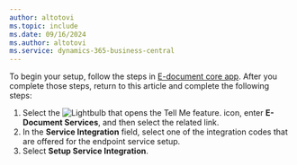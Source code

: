 ```yaml
---
author: altotovi
ms.topic: include
ms.date: 09/16/2024
ms.author: altotovi
ms.service: dynamics-365-business-central
---
```


To begin your setup, follow the steps in [E-document core app](finance-how-setup-edocuments.md). After you complete those steps, return to this article and complete the following steps:

1. Select the ![Lightbulb that opens the Tell Me feature.](../media/ui-search/search_small.png "Tell me what you want to do") icon, enter **E-Document Services**, and then select the related link.
2. In the **Service Integration** field, select one of the integration codes that are offered for the endpoint service setup.
3. Select **Setup Service Integration**.
